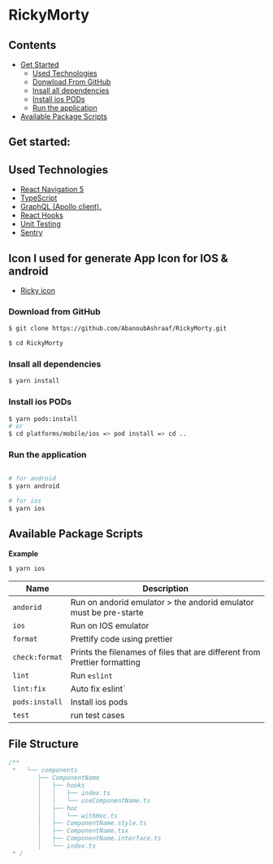 # RickyMorty

## Contents

- [Get Started](#-get-started)
  - [Used Technologies](#-Used-Technologies)
  - [Donwload From GitHub](#-download-from-bitbucket)
  - [Insall all dependencies](#-insall-all-dependencies)
  - [Install ios PODs](#-Install-ios-PODs)
  - [Run the application](#-Run-the-application)
- [Available Package Scripts](#-Available-Package-Scripts)


## Get started:

## Used Technologies

- [React Navigation 5](https://reactnavigation.org/)
- [TypeScript](https://reactnative.dev/docs/typescript)
- [GraphQL (Apollo client).](https://www.apollographql.com/docs/react/)
- [React Hooks](https://reactjs.org/docs/hooks-overview.html)
- [Unit Testing](https://reactnative.dev/docs/testing-overview)
- [Sentry](https://docs.sentry.io/platforms/react-native/)

## Icon I used for generate App Icon for IOS & android  

- [Ricky icon](https://cdn.domestika.org/c_fill,dpr_1.0,h_1200,t_base_params.format_jpg,w_1200/v1546529981/project-covers/000/458/388/458388-original.jpg?1546529981)

### Download from GitHub

```bash
$ git clone https://github.com/AbanoubAshraaf/RickyMorty.git
```

```bash
$ cd RickyMorty
```

### Insall all dependencies

```bash
$ yarn install
```

### Install ios PODs

```bash
$ yarn pods:install
# or
$ cd platforms/mobile/ios => pod install => cd ..
```

### Run the application

```bash

# for android
$ yarn android

# for ios
$ yarn ios

``` 

## Available Package Scripts

**Example**

```bash
$ yarn ios
```

| Name           | Description                                                                                                                                                      |
| -------------- | ---------------------------------------------------------------------------------------------------------------------------------------------------------------- |
| `andorid`      | Run on andorid emulator > the andorid emulator must be pre-starte                                                                                                |
| `ios`          | Run on IOS emulator                                                                                                                                              |
| `format`       | Prettify code using prettier                                                                                                                                     |
| `check:format` | Prints the filenames of files that are different from Prettier formatting                                                                                        |
| `lint`         | Run `eslint`                                                                                                                                                     |
| `lint:fix`     | Auto fix eslint`                                                                                                                                                 |
| `pods:install` | Install ios pods                                                                                                                                                 |
| `test` | run test cases                                                                                                                                                 |


## File Structure

```ts
/**
 *   └── components
        ├── ComponentName
        │   ├── hooks
        │   │   ├── index.ts
        │   │   └── useComponentName.ts
        │   ├── hoc
        │   │   └── withHoc.ts
        │   ├── ComponentName.style.ts
        │   ├── ComponentName.tsx
        │   ├── ComponentName.interface.ts
        │   └── index.ts
 * /
```

